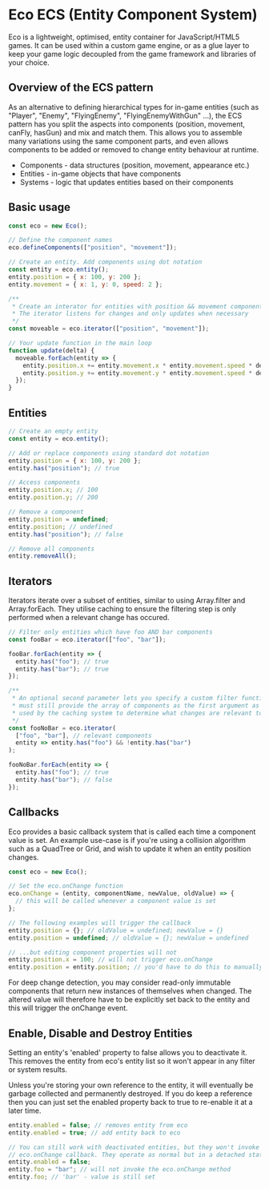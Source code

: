 # Eco ECS (Entity Component System)

Eco is a lightweight, optimised, entity container for JavaScript/HTML5 games.
It can be used within a custom game engine, or as a glue layer to keep your
game logic decoupled from the game framework and libraries of your choice.

## Overview of the ECS pattern

As an alternative to defining hierarchical types for in-game entities
(such as "Player", "Enemy", "FlyingEnemy", "FlyingEnemyWithGun" ...), the ECS
pattern has you split the aspects into components (position, movement, canFly,
hasGun) and mix and match them. This allows you to assemble many variations
using the same component parts, and even allows components to be added or
removed to change entity behaviour at runtime.

* Components - data structures (position, movement, appearance etc.)
* Entities - in-game objects that have components
* Systems - logic that updates entities based on their components

## Basic usage

```javascript
const eco = new Eco();

// Define the component names
eco.defineComponents(["position", "movement"]);

// Create an entity. Add components using dot notation
const entity = eco.entity();
entity.position = { x: 100, y: 200 };
entity.movement = { x: 1, y: 0, speed: 2 };

/**
 * Create an interator for entities with position && movement components.
 * The iterator listens for changes and only updates when necessary
 */
const moveable = eco.iterator(["position", "movement"]);

// Your update function in the main loop
function update(delta) {
  moveable.forEach(entity => {
    entity.position.x += entity.movement.x * entity.movement.speed * delta;
    entity.position.y += entity.movement.y * entity.movement.speed * delta;
  });
}
```

## Entities

```javascript
// Create an empty entity
const entity = eco.entity();

// Add or replace components using standard dot notation
entity.position = { x: 100, y: 200 };
entity.has("position"); // true

// Access components
entity.position.x; // 100
entity.position.y; // 200

// Remove a component
entity.position = undefined;
entity.position; // undefined
entity.has("position"); // false

// Remove all components
entity.removeAll();
```

## Iterators

Iterators iterate over a subset of entities, similar to using Array.filter and
Array.forEach. They utilise caching to ensure the filtering step is only
performed when a relevant change has occured.

```javascript
// Filter only entities which have foo AND bar components
const fooBar = eco.iterator(["foo", "bar"]);

fooBar.forEach(entity => {
  entity.has("foo"); // true
  entity.has("bar"); // true
});

/**
 * An optional second parameter lets you specify a custom filter function. You
 * must still provide the array of components as the first argument as this is
 * used by the caching system to determine what changes are relevant to it
 */
const fooNoBar = eco.iterator(
  ["foo", "bar"], // relevant components
  entity => entity.has("foo") && !entity.has("bar")
);

fooNoBar.forEach(entity => {
  entity.has("foo"); // true
  entity.has("bar"); // false
});
```

## Callbacks

Eco provides a basic callback system that is called each time a component value
is set. An example use-case is if you're using a collision algorithm such as a
QuadTree or Grid, and wish to update it when an entity position changes.

```javascript
const eco = new Eco();

// Set the eco.onChange function
eco.onChange = (entity, componentName, newValue, oldValue) => {
  // this will be called whenever a component value is set
};

// The following examples will trigger the callback
entity.position = {}; // oldValue = undefined; newValue = {}
entity.position = undefined; // oldValue = {}; newValue = undefined

// ...but editing component properties will not
entity.position.x = 100; // will not trigger eco.onChange
entity.position = entity.position; // you'd have to do this to manually trigger
```

For deep change detection, you may consider read-only immutable components that
return new instances of themselves when changed. The altered value will
therefore have to be explicitly set back to the entity and this will trigger the
onChange event.

## Enable, Disable and Destroy Entities

Setting an entity's 'enabled' property to false allows you to deactivate it.
This removes the entity from eco's entity list so it won't appear in any filter
or system results.

Unless you're storing your own reference to the entity, it will eventually be
garbage collected and permanently destroyed. If you do keep a reference then you
can just set the enabled property back to true to re-enable it at a later time.

```javascript
entity.enabled = false; // removes entity from eco
entity.enabled = true; // add entity back to eco

// You can still work with deactivated entities, but they won't invoke the
// eco.onChange callback. They operate as normal but in a detached state
entity.enabled = false;
entity.foo = "bar"; // will not invoke the eco.onChange method
entity.foo; // 'bar' - value is still set
```
